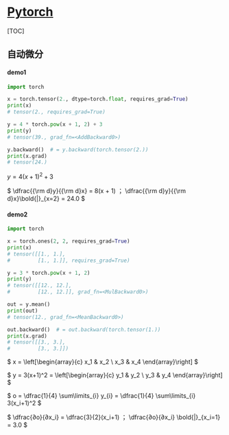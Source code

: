<link rel="stylesheet" href="https://zhmhbest.gitee.io/hellomathematics/style/index.css">
<script src="https://zhmhbest.gitee.io/hellomathematics/style/index.js"></script>

# [Pytorch](../index.html)

[TOC]

## 自动微分

#### demo1

```python
import torch

x = torch.tensor(2., dtype=torch.float, requires_grad=True)
print(x)
# tensor(2., requires_grad=True)

y = 4 * torch.pow(x + 1, 2) + 3
print(y)
# tensor(39., grad_fn=<AddBackward0>)

y.backward()  # = y.backward(torch.tensor(2.))
print(x.grad)
# tensor(24.)
```

$y = 4(x+1)^2 + 3$

$
    \dfrac{{\rm d}y}{{\rm d}x} = 8(x + 1)
$；$
    \dfrac{{\rm d}y}{{\rm d}x}\bold{|}_{x=2} = 24.0
$

#### demo2

```python
import torch

x = torch.ones(2, 2, requires_grad=True)
print(x)
# tensor([[1., 1.],
#         [1., 1.]], requires_grad=True)

y = 3 * torch.pow(x + 1, 2)
print(y)
# tensor([[12., 12.],
#         [12., 12.]], grad_fn=<MulBackward0>)

out = y.mean()
print(out)
# tensor(12., grad_fn=<MeanBackward0>)

out.backward()  # = out.backward(torch.tensor(1.))
print(x.grad)
# tensor([[3., 3.],
#         [3., 3.]])
```

$
    x
    = \left[\begin{array}{c}
            x_1 & x_2
        \\  x_3 & x_4
    \end{array}\right]
$

$
    y
    = 3(x+1)^2
    = \left[\begin{array}{c}
            y_1 & y_2
        \\  y_3 & y_4
    \end{array}\right]
$

$
    o
    = \dfrac{1}{4} \sum\limits_{i} y_{i}
    = \dfrac{1}{4} \sum\limits_{i} 3(x_i+1)^2
$

$
    \dfrac{∂o}{∂x_i} = \dfrac{3}{2}(x_i+1)
$；$
    \dfrac{∂o}{∂x_i} \bold{|}_{x_i=1}
    = 3.0
$
